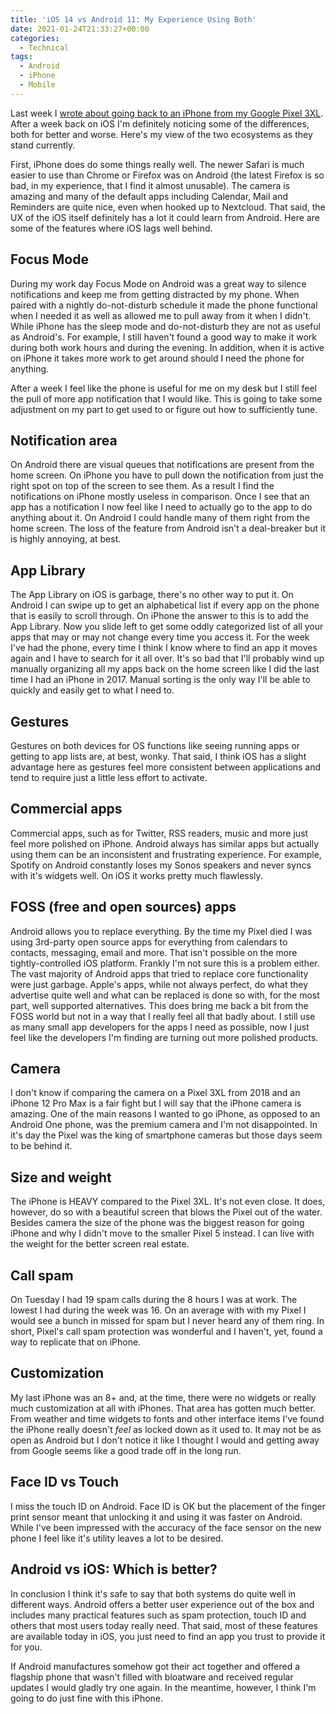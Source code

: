 ```yaml
---
title: 'iOS 14 vs Android 11: My Experience Using Both'
date: 2021-01-24T21:33:27+00:00
categories:
  - Technical
tags:
  - Android
  - iPhone
  - Mobile
---
```


Last week I [wrote about going back to an iPhone from my Google Pixel 3XL][1]. After a week back on iOS I'm definitely noticing some of the differences, both for better and worse. Here's my view of the two ecosystems as they stand currently.

First, iPhone does do some things really well. The newer Safari is much easier to use than Chrome or Firefox was on Android (the latest Firefox is so bad, in my experience, that I find it almost unusable). The camera is amazing and many of the default apps including Calendar, Mail and Reminders are quite nice, even when hooked up to Nextcloud. That said, the UX of the iOS itself definitely has a lot it could learn from Android. Here are some of the features where iOS lags well behind.

## Focus Mode

During my work day Focus Mode on Android was a great way to silence notifications and keep me from getting distracted by my phone. When paired with a nightly do-not-disturb schedule it made the phone functional when I needed it as well as allowed me to pull away from it when I didn't. While iPhone has the sleep mode and do-not-disturb they are not as useful as Android's. For example, I still haven't found a good way to make it work during both work hours and during the evening. In addition, when it is active on iPhone it takes more work to get around should I need the phone for anything.

After a week I feel like the phone is useful for me on my desk but I still feel the pull of more app notification that I would like. This is going to take some adjustment on my part to get used to or figure out how to sufficiently tune.

## Notification area

On Android there are visual queues that notifications are present from the home screen. On iPhone you have to pull down the notification from just the right spot on top of the screen to see them. As a result I find the notifications on iPhone mostly useless in comparison. Once I see that an app has a notification I now feel like I need to actually go to the app to do anything about it. On Android I could handle many of them right from the home screen. The loss of the feature from Android isn't a deal-breaker but it is highly annoying, at best.

## App Library

The App Library on iOS is garbage, there's no other way to put it. On Android I can swipe up to get an alphabetical list if every app on the phone that is easily to scroll through. On iPhone the answer to this is to add the App Library. Now you slide left to get some oddly categorized list of all your apps that may or may not change every time you access it. For the week I've had the phone, every time I think I know where to find an app it moves again and I have to search for it all over. It's so bad that I'll probably wind up manually organizing all my apps back on the home screen like I did the last time I had an iPhone in 2017. Manual sorting is the only way I'll be able to quickly and easily get to what I need to.

## Gestures

Gestures on both devices for OS functions like seeing running apps or getting to app lists are, at best, wonky. That said, I think iOS has a slight advantage here as gestures feel more consistent between applications and tend to require just a little less effort to activate.

## Commercial apps

Commercial apps, such as for Twitter, RSS readers, music and more just feel more polished on iPhone. Android always has similar apps but actually using them can be an inconsistent and frustrating experience. For example, Spotify on Android constantly loses my Sonos speakers and never syncs with it's widgets well. On iOS it works pretty much flawlessly.

## FOSS (free and open sources) apps

Android allows you to replace everything. By the time my Pixel died I was using 3rd-party open source apps for everything from calendars to contacts, messaging, email and more. That isn't possible on the more tightly-controlled iOS platform. Frankly I'm not sure this is a problem either. The vast majority of Android apps that tried to replace core functionality were just garbage. Apple's apps, while not always perfect, do what they advertise quite well and what can be replaced is done so with, for the most part, well supported alternatives. This does bring me back a bit from the FOSS world but not in a way that I really feel all that badly about. I still use as many small app developers for the apps I need as possible, now I just feel like the developers I'm finding are turning out more polished products.

## Camera

I don't know if comparing the camera on a Pixel 3XL from 2018 and an iPhone 12 Pro Max is a fair fight but I will say that the iPhone camera is amazing. One of the main reasons I wanted to go iPhone, as opposed to an Android One phone, was the premium camera and I'm not disappointed. In it's day the Pixel was the king of smartphone cameras but those days seem to be behind it.

## Size and weight

The iPhone is HEAVY compared to the Pixel 3XL. It's not even close. It does, however, do so with a beautiful screen that blows the Pixel out of the water. Besides camera the size of the phone was the biggest reason for going iPhone and why I didn't move to the smaller Pixel 5 instead. I can live with the weight for the better screen real estate.

## Call spam

On Tuesday I had 19 spam calls during the 8 hours I was at work. The lowest I had during the week was 16. On an average with with my Pixel I would see a bunch in missed for spam but I never heard any of them ring. In short, Pixel's call spam protection was wonderful and I haven't, yet, found a way to replicate that on iPhone.

## Customization

My last iPhone was an 8+ and, at the time, there were no widgets or really much customization at all with iPhones. That area has gotten much better. From weather and time widgets to fonts and other interface items I've found the iPhone really doesn't _feel_ as locked down as it used to. It may not be as open as Android but I don't notice it like I thought I would and getting away from Google seems like a good trade off in the long run.

## Face ID vs Touch

I miss the touch ID on Android. Face ID is OK but the placement of the finger print sensor meant that unlocking it and using it was faster on Android. While I've been impressed with the accuracy of the face sensor on the new phone I feel like it's utility leaves a lot to be desired.

## Android vs iOS: Which is better?

In conclusion I think it's safe to say that both systems do quite well in different ways. Android offers a better user experience out of the box and includes many practical features such as spam protection, touch ID and others that most users today really need. That said, most of these features are available today in iOS, you just need to find an app you trust to provide it for you.

If Android manufactures somehow got their act together and offered a flagship phone that wasn't filled with bloatware and received regular updates I would gladly try one again. In the meantime, however, I think I'm going to do just fine with this iPhone.

 [1]: /2021/01/back-to-iphone/